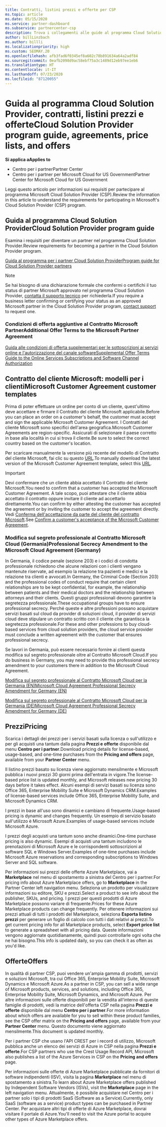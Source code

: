 ```yaml
---
title: Contratti, listini prezzi e offerte per CSP
ms.topic: article
ms.date: 05/15/2020
ms.service: partner-dashboard
ms.subservice: partnercenter-csp
description: Trova i collegamenti alle guide al programma Cloud Solution Provider, ai contratti per i partner, ai contratti per i clienti, ai listini prezzi e alle offerte.
author: billLinzbach
ms.author: billli
ms.localizationpriority: high
ms.custom: SEOMAY.20
ms.openlocfilehash: afb3fad6f0345ef8a602c78b891634a64a2adf84
ms.sourcegitcommit: 0eafb2098d9ac58ebf75a3c1489d12eb97ee1eb6
ms.translationtype: HT
ms.contentlocale: it-IT
ms.lasthandoff: 07/23/2020
ms.locfileid: "87120055"
---
```

# <a name="cloud-solution-provider-program-guide-agreements-price-lists-and-offers"></a><span data-ttu-id="1179c-103">Guida al programma Cloud Solution Provider, contratti, listini prezzi e offerte</span><span class="sxs-lookup"><span data-stu-id="1179c-103">Cloud Solution Provider program guide, agreements, price lists, and offers</span></span>

<span data-ttu-id="1179c-104">**Si applica a**</span><span class="sxs-lookup"><span data-stu-id="1179c-104">**Applies to**</span></span>

- <span data-ttu-id="1179c-105">Centro per i partner</span><span class="sxs-lookup"><span data-stu-id="1179c-105">Partner Center</span></span>
- <span data-ttu-id="1179c-106">Centro per i partner per Microsoft Cloud for US Government</span><span class="sxs-lookup"><span data-stu-id="1179c-106">Partner Center for Microsoft Cloud for US Government</span></span>


<span data-ttu-id="1179c-107">Leggi questo articolo per informazioni sui requisiti per partecipare al programma Microsoft Cloud Solution Provider (CSP).</span><span class="sxs-lookup"><span data-stu-id="1179c-107">Review the information in this article to understand the requirements for participating in Microsoft's Cloud Solution Provider (CSP) program.</span></span>

## <a name="cloud-solution-provider-program-guide"></a><span data-ttu-id="1179c-108">Guida al programma Cloud Solution Provider</span><span class="sxs-lookup"><span data-stu-id="1179c-108">Cloud Solution Provider program guide</span></span>

<span data-ttu-id="1179c-109">Esamina i requisiti per diventare un partner nel programma Cloud Solution Provider.</span><span class="sxs-lookup"><span data-stu-id="1179c-109">Review requirements for becoming a partner in the Cloud Solution Provider program.</span></span>

[<span data-ttu-id="1179c-110">Guida al programma per i partner Cloud Solution Provider</span><span class="sxs-lookup"><span data-stu-id="1179c-110">Program guide for Cloud Solution Provider partners</span></span>](https://go.microsoft.com/fwlink/p/?LinkId=617100)

>[!Note]
><span data-ttu-id="1179c-111">Se hai bisogno di una dichiarazione formale che confermi o certifichi il tuo status di partner Microsoft approvato nel programma Cloud Solution Provider, [contatta il supporto tecnico](https://partner.microsoft.com/pcv/servicerequests/create) per richiederla.</span><span class="sxs-lookup"><span data-stu-id="1179c-111">If you require a business letter confirming or certifying your status as an approved Microsoft partner in the Cloud Solution Provider program, [contact support](https://partner.microsoft.com/pcv/servicerequests/create) to request one.</span></span>

### <a name="additional-offer-terms-to-the-microsoft-partner-agreement"></a><span data-ttu-id="1179c-112">Condizioni di offerta aggiuntive al Contratto Microsoft Partner</span><span class="sxs-lookup"><span data-stu-id="1179c-112">Additional Offer Terms to the Microsoft Partner Agreement</span></span>

[<span data-ttu-id="1179c-113">Guida alle condizioni di offerta supplementari per le sottoscrizioni ai servizi online e l'autorizzazione del canale software</span><span class="sxs-lookup"><span data-stu-id="1179c-113">Supplemental Offer Terms Guide to the Online Services Subscriptions and Software Channel Authorization</span></span>](https://query.prod.cms.rt.microsoft.com/cms/api/am/binary/RE3NOo7)

## <a name="microsoft-customer-agreement-customer-templates"></a><span data-ttu-id="1179c-114">Contratto del cliente Microsoft: modelli per i clienti</span><span class="sxs-lookup"><span data-stu-id="1179c-114">Microsoft Customer Agreement customer templates</span></span>

<span data-ttu-id="1179c-115">Prima di poter effettuare un ordine per conto di un cliente, quest'ultimo deve accettare e firmare il Contratto del cliente Microsoft applicabile.</span><span class="sxs-lookup"><span data-stu-id="1179c-115">Before you can place an order on a customer's behalf, the customer must accept and sign the applicable Microsoft Customer Agreement.</span></span> <span data-ttu-id="1179c-116">I Contratti del cliente Microsoft sono specifici dell'area geografica.</span><span class="sxs-lookup"><span data-stu-id="1179c-116">Microsoft Customer Agreements are region-specific.</span></span> <span data-ttu-id="1179c-117">Assicurati di selezionare il paese corretto in base alla località in cui si trova il cliente.</span><span class="sxs-lookup"><span data-stu-id="1179c-117">Be sure to select the correct country based on the customer's location.</span></span>

<span data-ttu-id="1179c-118">Per scaricare manualmente la versione più recente del modello di Contratto del cliente Microsoft, fai clic su questo [URL](https://aka.ms/customeragreement).</span><span class="sxs-lookup"><span data-stu-id="1179c-118">To manually download the latest version of the Microsoft Customer Agreement template, select this [URL](https://aka.ms/customeragreement).</span></span>

>[!IMPORTANT]
><span data-ttu-id="1179c-119">Devi confermare che un cliente abbia accettato il Contratto del cliente Microsoft.</span><span class="sxs-lookup"><span data-stu-id="1179c-119">You need to confirm that a customer has accepted the Microsoft Customer Agreement.</span></span> <span data-ttu-id="1179c-120">A tale scopo, puoi attestare che il cliente abbia accettato il contratto oppure invitare il cliente ad accettarlo direttamente.</span><span class="sxs-lookup"><span data-stu-id="1179c-120">You can confirm by either attesting the customer has accepted the agreement or by inviting the customer to accept the agreement directly.</span></span> <span data-ttu-id="1179c-121">Vedi [Conferma dell'accettazione da parte del cliente del contratto Microsoft](confirm-customer-agreement.md).</span><span class="sxs-lookup"><span data-stu-id="1179c-121">See [Confirm a customer's acceptance of the Microsoft Customer Agreement](confirm-customer-agreement.md).</span></span>

### <a name="professional-secrecy-amendment-to-the-microsoft-cloud-agreement-germany"></a><span data-ttu-id="1179c-122">Modifica sul segreto professionale al Contratto Microsoft Cloud (Germania)</span><span class="sxs-lookup"><span data-stu-id="1179c-122">Professional Secrecy Amendment to the Microsoft Cloud Agreement (Germany)</span></span>

<span data-ttu-id="1179c-123">In Germania, il codice penale (sezione 203) e i codici di condotta professionale richiedono che alcune relazioni con i clienti vengano mantenute riservate, ad esempio la relazione tra pazienti e medici e la relazione tra clienti e avvocati.</span><span class="sxs-lookup"><span data-stu-id="1179c-123">In Germany, the Criminal Code (Section 203) and the professional codes of conduct require that certain client relationships are to be kept confidential, for example, the relationship between patients and their medical doctors and the relationship between attorneys and their clients.</span></span> <span data-ttu-id="1179c-124">Questi gruppi professionali devono garantire la segretezza professionale.</span><span class="sxs-lookup"><span data-stu-id="1179c-124">These occupational groups have to ensure professional secrecy.</span></span> <span data-ttu-id="1179c-125">Perché queste e altre professioni possano acquistare servizi basati sul cloud da provider di soluzioni cloud, il provider di servizi cloud deve stipulare un contratto scritto con il cliente che garantisca la segretezza professionale.</span><span class="sxs-lookup"><span data-stu-id="1179c-125">For these and other professions to buy cloud-based services from cloud solution providers, the cloud service provider must conclude a written agreement with the customer that ensures professional secrecy.</span></span>

<span data-ttu-id="1179c-126">Se lavori in Germania, può essere necessario fornire ai clienti questa modifica sul segreto professionale oltre al Contratto Microsoft Cloud.</span><span class="sxs-lookup"><span data-stu-id="1179c-126">If you do business in Germany, you may need to provide this professional secrecy amendment to your customers there in addition to the Microsoft Cloud Agreement.</span></span>

[<span data-ttu-id="1179c-127">Modifica sul segreto professionale al Contratto Microsoft Cloud per la Germania (EN)</span><span class="sxs-lookup"><span data-stu-id="1179c-127">Microsoft Cloud Agreement Professional Secrecy Amendment for Germany (EN)</span></span>](https://go.microsoft.com/fwlink/?linkid=2030827&clcid=0x409)

[<span data-ttu-id="1179c-128">Modifica sul segreto professionale al Contratto Microsoft Cloud per la Germania (DE)</span><span class="sxs-lookup"><span data-stu-id="1179c-128">Microsoft Cloud Agreement Professional Secrecy Amendment for Germany (DE)</span></span>](https://go.microsoft.com/fwlink/?linkid=2030827&clcid=0x407)

## <a name="pricing"></a><span data-ttu-id="1179c-129">Prezzi</span><span class="sxs-lookup"><span data-stu-id="1179c-129">Pricing</span></span>

<span data-ttu-id="1179c-130">Scarica i dettagli dei prezzi per i servizi basati sulla licenza o sull'utilizzo e per gli acquisti una tantum dalla pagina **Prezzi e offerte** disponibile dal menu **Centro per i partner**.</span><span class="sxs-lookup"><span data-stu-id="1179c-130">Download pricing details for license-based, usage-based, and one-time purchases from the **Pricing and offers** page, available from your **Partner Center** menu.</span></span>

<span data-ttu-id="1179c-131">Il listino prezzi basato su licenza viene aggiornato mensilmente e Microsoft pubblica i nuovi prezzi 30 giorni prima dell'entrata in vigore.</span><span class="sxs-lookup"><span data-stu-id="1179c-131">The license-based price list is updated monthly, and Microsoft releases new pricing 30 days before it takes effect.</span></span> <span data-ttu-id="1179c-132">Alcuni esempi di servizi basati su licenza sono Office 365, Enterprise Mobility Suite e Microsoft Dynamics CRM.</span><span class="sxs-lookup"><span data-stu-id="1179c-132">Examples of license-based services include Office 365, Enterprise Mobility Suite, and Microsoft Dynamics CRM.</span></span> 

<span data-ttu-id="1179c-133">I prezzi in base all'uso sono dinamici e cambiano di frequente.</span><span class="sxs-lookup"><span data-stu-id="1179c-133">Usage-based pricing is dynamic and changes frequently.</span></span> <span data-ttu-id="1179c-134">Un esempio di servizio basato sull'utilizzo è Microsoft Azure.</span><span class="sxs-lookup"><span data-stu-id="1179c-134">Examples of usage-based services include Microsoft Azure.</span></span>

<span data-ttu-id="1179c-135">I prezzi degli acquisti una tantum sono anche dinamici.</span><span class="sxs-lookup"><span data-stu-id="1179c-135">One-time purchase pricing is also dynamic.</span></span> <span data-ttu-id="1179c-136">Esempi di acquisti una tantum includono le prenotazioni di Microsoft Azure e le corrispondenti sottoscrizioni al software SQL e Windows Server.</span><span class="sxs-lookup"><span data-stu-id="1179c-136">Examples of one-time purchases include Microsoft Azure reservations and corresponding subscriptions to Windows Server and SQL software.</span></span>

<span data-ttu-id="1179c-137">Per informazioni sui prezzi delle offerte Azure Marketplace, vai a **Marketplace** nel menu di spostamento a sinistra del Centro per i partner.</span><span class="sxs-lookup"><span data-stu-id="1179c-137">For pricing info about Azure Marketplace offers, go to **Marketplace** in the Partner Center left navigation menu.</span></span> <span data-ttu-id="1179c-138">Seleziona un prodotto per visualizzare informazioni su editore, SKU e prezzi.</span><span class="sxs-lookup"><span data-stu-id="1179c-138">Select a product to see info about the publisher, SKUs, and pricing.</span></span> <span data-ttu-id="1179c-139">I prezzi per questi prodotti di Azure Marketplace possono variare di frequente.</span><span class="sxs-lookup"><span data-stu-id="1179c-139">Prices for these Azure Marketplace products can change frequently.</span></span> <span data-ttu-id="1179c-140">Per ottenere informazioni sui prezzi attuali di tutti i prodotti del Marketplace, seleziona **Esporta listino prezzi** per generare un foglio di calcolo con tutti i dati relativi ai prezzi.</span><span class="sxs-lookup"><span data-stu-id="1179c-140">To get current pricing info for all Marketplace products, select **Export price list** to generate a spreadsheet with all pricing data.</span></span> <span data-ttu-id="1179c-141">Queste informazioni vengono aggiornate quotidianamente, quindi puoi controllarle ogni volta che ne hai bisogno.</span><span class="sxs-lookup"><span data-stu-id="1179c-141">This info is updated daily, so you can check it as often as you'd like.</span></span>

## <a name="offers"></a><span data-ttu-id="1179c-142">Offerte</span><span class="sxs-lookup"><span data-stu-id="1179c-142">Offers</span></span>

<span data-ttu-id="1179c-143">In qualità di partner CSP, puoi vendere un'ampia gamma di prodotti, servizi e soluzioni Microsoft, tra cui Office 365, Enterprise Mobility Suite, Microsoft Dynamics e Microsoft Azure.</span><span class="sxs-lookup"><span data-stu-id="1179c-143">As a partner in CSP, you can sell a wide range of Microsoft products, services, and solutions, including Office 365, Enterprise Mobility Suite, Microsoft Dynamics, and Microsoft Azure.</span></span> <span data-ttu-id="1179c-144">Per altre informazioni sulle offerte disponibili per la vendita all'interno di queste famiglie di prodotti, vedi la matrice dell'offerta CSP nella pagina **Prezzi e offerte** disponibile dal menu **Centro per i partner**.</span><span class="sxs-lookup"><span data-stu-id="1179c-144">For more information about which offers are available for you to sell within these product families, see the CSP offer matrix on the **Pricing and offers** page, available from your **Partner Center** menu.</span></span> <span data-ttu-id="1179c-145">Questo documento viene aggiornato mensilmente.</span><span class="sxs-lookup"><span data-stu-id="1179c-145">This document is updated monthly.</span></span>

<span data-ttu-id="1179c-146">Per i partner CSP che usano l'API CREST per i record di utilizzo, Microsoft pubblica anche un elenco dei servizi di Azure in CSP nella pagina **Prezzi e offerte**.</span><span class="sxs-lookup"><span data-stu-id="1179c-146">For CSP partners who use the Crest Usage Record API, Microsoft also publishes a list of the Azure Services in CSP on the **Pricing and offers** page.</span></span>

<span data-ttu-id="1179c-147">Per informazioni sulle offerte di Azure Marketplace pubblicate da fornitori di software indipendenti (ISV), visita la pagina **Marketplace** nel menu di spostamento a sinistra.</span><span class="sxs-lookup"><span data-stu-id="1179c-147">To learn about Azure Marketplace offers published by Independent Software Vendors  (ISVs), visit the **Marketplace** page in the left navigation menu.</span></span> <span data-ttu-id="1179c-148">Attualmente, è possibile acquistare nel Centro per i partner solo i tipi di prodotti SaaS (Software as a Service).</span><span class="sxs-lookup"><span data-stu-id="1179c-148">Currently, only SaaS (software as a service) product types can be purchased in Partner Center.</span></span> <span data-ttu-id="1179c-149">Per acquistare altri tipi di offerte di Azure Marketplace, dovrai visitare il portale di Azure.</span><span class="sxs-lookup"><span data-stu-id="1179c-149">You'll need to visit the Azure portal to acquire other types of Azure Marketplace offers.</span></span>
